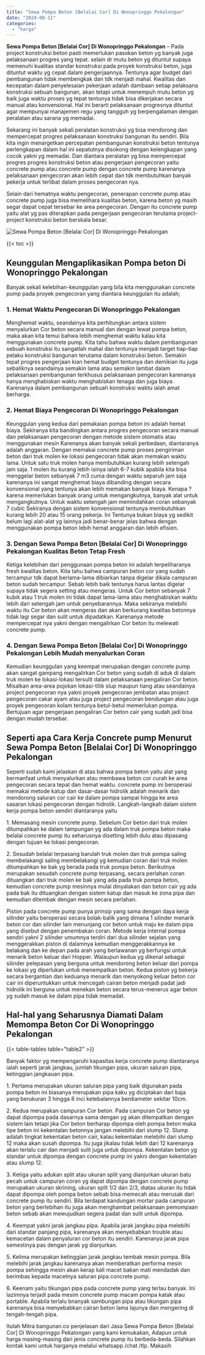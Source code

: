 ```yaml
---
title: "Sewa Pompa Beton [Belalai Cor] Di Wonopringgo Pekalongan"
date: "2024-08-11"
categories: 
  - "harga"
---
```


**Sewa Pompa Beton \[Belalai Cor\] Di Wonopringgo Pekalongan** – Pada project konstruksi beton pasti memerlukan pasokan beton yg banyak juga pelaksanaan progres yang tepat. selain dr mutu beton yg dituntut supaya memenuhi kualitas standar konstruksi pada proyek konstruksi beton, juga dituntut waktu yg cepat dalam pengerjaannya. Tentunya agar budget dari pembangunan tidak membengkak dan tdk menjadi mahal. Kwalitas dan kecepatan dalam penyelesaian pekerjaan adalah dambaan setiap pelaksana konstruksi sebuah bangunan, akan tetapi untuk menempuh mutu beton yg baik juga waktu proses yg tepat tentunya tidak bisa dikerjakan secara manual atau konvensional. Hal ini berarti pelaksanaan progresnya dituntut agar mempunyai manajemen regu yang tangguh yg berpengalaman dengan peralatan atau sarana yg memadai.

Sekarang ini banyak sekali peralatan konstruksi yg bisa mendorong dan mempercepat progres pelaksanaan konstruksi bangunan itu sendiri. Bila kita ingin menargetkan percepatan pembangunan konstruksi beton tentunya perlengkapan dalam hal ini sepatutnya disokong dengan kelengkapan yang cocok yakni yg memadai. Dan diantara peralatan yg bisa mempercepat progres progres konstruksi beton atau pengerjaan pengecoran yaitu concrete pump atau concrete pump dengan concrete pump karenanya pelaksanaan pengecoran akan lebih cepat dan tdk membutuhkan banyak pekerja untuk terlibat dalam proses pengecoran nya.

Selain dari hematnya waktu pengecoran, penerapan concrete pump atau concrete pump juga bisa memelihara kualitas beton, karena beton yg masih segar dapat cepat tersebar ke area pengecoran. Dengan itu concrete pump yaitu alat yg pas diterapkan pada pengerjaan pengecoran terutama project-project konstruksi beton berskala besar.

![Sewa Pompa Beton [Belalai Cor] Di Wonopringgo Pekalongan](/images/sewa-concrete-pump-14.png)

{{< toc >}}

## Keunggulan Mengaplikasikan Pompa beton Di Wonopringgo Pekalongan

Banyak sekali kelebihan-keunggulan yang bila kita menggunakan concrete pump pada proyek pengecoran yang diantara keunggulan itu adalah;

### 1\. Hemat Waktu Pengecoran Di Wonopringgo Pekalongan

Menghemat waktu, seandainya kita perhitungkan antara sistem menyalurkan Cor beton secara manual dan dengan lewat pompa beton, maka akan kita temui bahwa lebih menghemat waktu kalau kita menggunakan concrete pump. Kita tahu bahwa waktu dalam pembangunan sebuah konstruksi itu sangatlah mahal dan tentunya menjadi target tiap-tiap pelaku konstruksi bangunan terutama dalam konstruksi beton. Semakin tepat progres pengerjaan kian hemat budget tentunya dan demikian itu juga sebaliknya seandainya semakin lama atau semakin lambat dalam pelaksanaan pembangunan terkhusus pelaksanaan pengecoran karenanya hanya menghabiskan waktu menghabiskan tenaga dan juga biaya. Karenanya dalam pembangunan sebuah konstruksi waktu ialah amat berharga.

### 2\. Hemat Biaya Pengecoran Di Wonopringgo Pekalongan

Keunggulan yang kedua dari pemakaian pompa beton ini adalah hemat biaya. Sekiranya kita bandingkan antara progres pengecoran secara manual dan pelaksanaan pengecoran dengan metode sistem otomatis atau menggunakan mesin Karenanya akan banyak sekali perbedaan, diantaranya adalah anggaran. Dengan memakai concrete pump proses pengiriman beton dari truk molen ke lokasi pengecoran tidak akan memakan waktu lama. Untuk satu truk molen hanya membutuhkan kurang lebih setengah jam saja. 1 molen itu kurang lebih isinya ialah 6-7 kubik apabila kita bisa menggelar beton sebanyak 7 m3 cuma dengan waktu separuh jam saja karenanya ini sangat menghemat biaya dibanding dengan secara konvensional yang tentunya akan lebih memakan banyak biaya. Kenapa ? karena memerlukan banyak orang untuk mengangkutnya, banyak alat untuk mengangkutnya. Untuk waktu setengah jam memindahkan coran sebanyak 7 cubic Sekiranya dengan sistem konvensional tentunya membutuhkan kurang lebih 20 atau 15 orang pekerja. Ini Tentunya bukan biaya yg sedikit belum lagi alat-alat yg lainnya jadi benar-benar jelas bahwa dengan menggunakan pompa beton lebih hemat anggaran dan lebih efisien.

### 3\. Dengan Sewa Pompa Beton \[Belalai Cor\] Di Wonopringgo Pekalongan Kualitas Beton Tetap Fresh

Ketiga kelebihan dari penggunaan pompa beton ini adalah terpeliharanya fresh kwalitas beton. Kita tahu bahwa campuran beton cor yang sudah tercampur tdk dapat berlama-lama dibiarkan tanpa digelar dikala campuran beton sudah tercampur. Sebab lebih baik tentunya harus lantas digelar supaya tidak segera setting atau mengeras. Untuk Cor beton sebanyak 7 kubik atau 1 truk molen ini tidak dapat lama-lama atau menghabiskan waktu lebih dari setengah jam untuk penyebarannya. Maka sekiranya melebihi waktu itu Cor beton akan mengeras dan akan berkurang kwalitas betonnya tidak lagi segar dan sulit untuk dipadatkan. Karenanya metode mempercepat nya yakni dengan mengalirkan Cor beton itu melewati concrete pump.

### 4\. Dengan Sewa Pompa Beton \[Belalai Cor\] Di Wonopringgo Pekalongan Lebih Mudah menyalurkan Coran

Kemudian keunggulan yang keempat merupakan dengan concrete pump akan sangat gampang mengalirkan Cor beton yang sudah di aduk di dalam truk molen ke lokasi-lokasi tersulit dalam pelaksanaan pengaliran Cor beton. Misalkan area-area pojokan lokasi-titik slup maupun tiang atau seandainya project pengecoran nya yakni proyek pengecoran jembatan atau project pengecoran cakar ayam atau juga project pengecoran bendungan atau juga proyek pengecoran kolam tentunya betul-betul memerlukan pompa. Bertujuan agar pengerjaan pengaliran Cor beton cair yang sudah jadi bisa dengan mudah tersebar.

## Seperti apa Cara Kerja Concrete pump Menurut Sewa Pompa Beton \[Belalai Cor\] Di Wonopringgo Pekalongan

Seperti sudah kami jelaskan di atas bahwa pompa beton yaitu alat yang bermanfaat untuk menyalurkan atau membawa beton cor curah ke area pengecoran secara tepat dan hemat waktu. concrete pump ini beroperasi memakai metode katup dan dasar-dasar hidrolik adalah menarik dan mendorong saluran cor cair ke dalam pompa sampai hingga ke area sasaran lokasi pengecoran dengan hidrolik. Langkah-langkah dalam sistem kerja pompa beton sendiri diantaranya yaitu

1\. Memasang mesin concrete pump. Sebelum Cor beton dari truk molen ditumpahkan ke dalam tampungan yg ada dalam truk pompa beton maka belalai concrete pump itu seharusnya disetting lebih dulu atau dipasang dengan tujuan ke lokasi pengecoran.

2\. Sesudah belalai terpasang barulah truk molen dan truk pompa saling membelakangi saling membelakangi yg kemudian coran dari truk molen ditumpahkan ke bak yg berada pada truk pompa beton. Berikutnya merupakan sesudah concrete pump terpasang, secara perlahan coran dituangkan dari truk molen ke bak yang ada pada truk pompa beton, kemudian concrete pump mesinnya mulai dinyalakan dan beton cair yg ada pada bak itu dituangkan dengan sistem katup dan masuk ke zona pipa dan kemudian ditembak dengan mesin secara perlahan.

Piston pada concrete pump punya prinsip yang sama dengan daya kerja silinder yaitu beroperasi secara bolak-balik yang dimana 1 silinder menarik beton cor dan silinder lain menunjang cor beton untuk maju ke dalam pipa yang disebut dengan penembakan coran. Metode kerja internal pompa sendiri yakni 2 silinder umumnya terdiri dari dua silinder sejalan yang menggerakkan piston di dalamnya kemudian menggerakkannya ke belakang dan ke depan pada arah yang berlawanan yg berfungsi untuk menarik beton keluar dari Hopper. Walaupun kedua yg dikenal sebagai silinder pelepasan yang berguna untuk mendorong beton keluar dari pompa ke lokasi yg diperlukan untuk menempatkan beton. Kedua piston yg bekerja secara bergantian dan keduanya menarik dan menyokong keluar beton cor cair ini diperuntukkan untuk mencegah cairan beton menjadi padat jadi hidrolik ini berguna untuk menekan beton secara terus-menerus agar beton yg sudah masuk ke dalam pipa tidak memadat.

## Hal-hal yang Seharusnya Diamati Dalam Memompa Beton Cor Di Wonopringgo Pekalongan

{{< table-tables table="table2" >}}

Banyak faktor yg mempengaruhi kapasitas kerja concrete pump diantaranya ialah seperti jarak jangkau, jumlah tikungan pipa, ukuran saluran pipa, ketinggian jangkauan pipa.

1\. Pertama merupakan ukuran saluran pipa yang baik digunakan pada pompa beton ini biasanya merupakan pipa kaku yg diciptakan dari baja yang berukuran 3 hingga 8 inci ketebalannya berdiameter sekitar 10cm.

2\. Kedua merupakan campuran Cor beton. Pada campuran Cor beton yg dapat dipompa pada dasarnya sama dengan yg akan ditempatkan dengan sistem lain tetapi jika Cor beton berharap dipompa oleh pompa beton maka tipe beton ini kekentalan betonnya jangan melebihi dari slump 12. Slump adalah tingkat kekentalan beton cair, kalau kekentalan melebihi dari slump 12 maka akan susah dipompa. Itu juga jikalau tidak lebih dari 12 karenanya akan terlalu cair dan menjadi sulit juga untuk dipompa. Kekentalan beton yg standar untuk dipompa dengan concrete pump ini yakni dengan kekentalan atau slump 12.

3\. Ketiga yaitu adukan split atau ukuran split yang dianjurkan ukuran batu pecah untuk campuran coran yg dapat dipompa dengan concrete pump merupakan ukuran skrining, ukuran split 1/2 dan 2/3, diatas ukuran itu tidak dapat dipompa oleh pompa beton sebab bisa memecah atau merusak dari concrete pump itu sendiri. Bila terdapat kandungan mortar pada campuran beton yang berlebihan itu juga akan menghambat pelaksanaan pemompaan beton sebab akan mewujudkan segera padat dan sulit untuk dipompa.

4\. Keempat yakni jarak jangkau pipa. Apabila jarak jangkau pipa melebihi dari standar panjang pipa, karenanya akan menyebabkan trouble atau kemacetan dalam penyaluran cor beton itu sendiri. Karenanya jarak pipa semestinya pas dengan jarak yg dianjurkan.

5\. Kelima merupakan ketinggian jarak jangkau tembak mesin pompa. Bila melebihi jarak jangkau karenanya akan memberatkan performa mesin pompa sehingga mesin akan kerap kali macet bakan mati mendadak dan berimbas kepada macetnya saluran pipa concrete pump.

6\. Keenam yaitu tikungan pipa pada concrete pump yang terlau banyak. Ini lazimnya terjadi pada mesim concrete pump macam pompa katak atau portable. Apabila terlalu bnanyak sambungan pipa atau tikungan pipa karenanya bisa menyebabkan cairan beton lama lajunya dan mengering di tengah-tengah pipa.

Itulah Mitra bangunan.co penjelasan dari Jasa Sewa Pompa Beton \[Belalai Cor\] Di Wonopringgo Pekalongan yang kami kemukakan, Adapun untuk harga masing-masing dari jenis concrete pump itu berbeda-beda. Silahkan kontak kami untuk harganya melalui whatsapp /chat /tlp. Makasih

